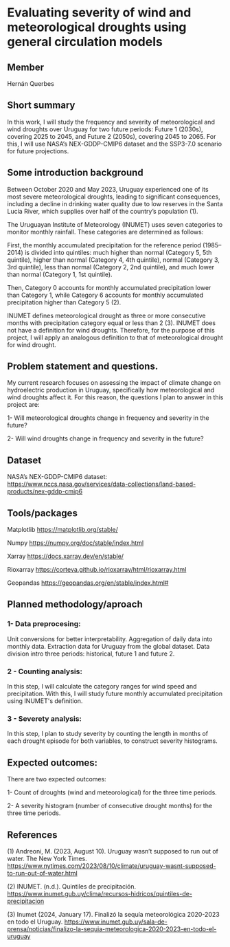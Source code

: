 # Evaluating severity of wind and meteorological droughts using general circulation models

## Member
Hernán Querbes

## Short summary
In this work, I will study the frequency and severity of meteorological and wind droughts over Uruguay for two future periods: Future 1 (2030s), covering 2025 to 2045, and Future 2 (2050s), covering 2045 to 2065. For this, I will use NASA’s NEX-GDDP-CMIP6 dataset and the SSP3-7.0 scenario for future projections.

## Some introduction background

Between October 2020 and May 2023, Uruguay experienced one of its most severe meteorological droughts, leading to significant consequences, including a decline in drinking water quality due to low reserves in the Santa Lucía River, which supplies over half of the country’s population (1). 

The Uruguayan Institute of Meteorology (INUMET) uses seven categories to monitor monthly rainfall. These categories are determined as follows: 

First, the monthly accumulated precipitation for the reference period (1985–2014) is divided into quintiles: much higher than normal (Category 5, 5th quintile), higher than normal (Category 4, 4th quintile), normal (Category 3, 3rd quintile), less than normal (Category 2, 2nd quintile), and much lower than normal (Category 1, 1st quintile). 

Then, Category 0 accounts for monthly accumulated precipitation lower than Category 1, while Category 6 accounts for monthly accumulated precipitation higher than Category 5 (2).


INUMET defines meteorological drought as three or more consecutive months with precipitation category equal or less than 2 (3). INUMET does not have a definition for wind droughts. Therefore, for the purpose of this project, I will apply an analogous definition to that of meteorological drought for wind drought.

## Problem statement and questions.

My current research focuses on assessing the impact of climate change on hydroelectric production in Uruguay, specifically how meteorological and wind droughts affect it. For this reason, the questions I plan to answer in this project are:

1- Will meteorological droughts change in frequency and severity in the future?

2- Will wind droughts change in frequency and severity in the future?

## Dataset

NASA’s NEX-GDDP-CMIP6 dataset: https://www.nccs.nasa.gov/services/data-collections/land-based-products/nex-gddp-cmip6

## Tools/packages

Matplotlib https://matplotlib.org/stable/ 

Numpy https://numpy.org/doc/stable/index.html 

Xarray https://docs.xarray.dev/en/stable/ 

Rioxarray https://corteva.github.io/rioxarray/html/rioxarray.html 

Geopandas https://geopandas.org/en/stable/index.html# 

## Planned methodology/aproach

### 1- Data preprocesing: 

Unit conversions for better interpretability.
Aggregation of daily data into monthly data.
Extraction data for Uruguay from the global dataset.
Data division intro three periods: historical, future 1 and future 2.

### 2 - Counting analysis:

In this step, I will calculate the category ranges for wind speed and precipitation. With this, I will study future monthly accumulated precipitation using INUMET's definition.

### 3 - Severety analysis:

In this step, I plan to study severity by counting the length in months of each drought episode for both variables, to construct severity histograms.

## Expected outcomes:

There are two expected outcomes:

1- Count of droughts (wind and meteorological) for the three time periods.

2- A severity histogram (number of consecutive drought months) for the three time periods.

## References

(1) Andreoni, M. (2023, August 10). Uruguay wasn’t supposed to run out of water. The New York Times. https://www.nytimes.com/2023/08/10/climate/uruguay-wasnt-supposed-to-run-out-of-water.html 

(2) INUMET. (n.d.). Quintiles de precipitación. https://www.inumet.gub.uy/clima/recursos-hidricos/quintiles-de-precipitacion

(3) Inumet (2024, January 17). Finalizó la sequía meteorológica 2020-2023 en todo el Uruguay. https://www.inumet.gub.uy/sala-de-prensa/noticias/finalizo-la-sequia-meteorologica-2020-2023-en-todo-el-uruguay
